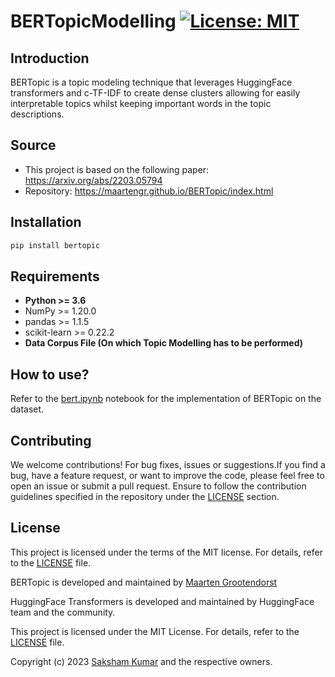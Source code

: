 # BERTopicModelling [![License: MIT][License-Badge]](LICENSE.md)

## Introduction

BERTopic is a topic modeling technique that leverages HuggingFace transformers and c-TF-IDF to create dense clusters allowing for easily interpretable topics whilst keeping important words in the topic descriptions.

## Source

- This project is based on the following paper: <https://arxiv.org/abs/2203.05794>
- Repository: <https://maartengr.github.io/BERTopic/index.html>

## Installation

```bash
pip install bertopic
```

## Requirements

- **Python >= 3.6**
- NumPy >= 1.20.0
- pandas >= 1.1.5
- scikit-learn >= 0.22.2
- **Data Corpus File (On which Topic Modelling has to be performed)**

## How to use?

Refer to the [bert.ipynb](bert.ipynb) notebook for the implementation of BERTopic on the dataset.

## Contributing

We welcome contributions! For bug fixes, issues or suggestions.If you find a bug, have a feature request, or want to improve the code, please feel free to open an issue or submit a pull request. Ensure to follow the contribution guidelines specified in the repository under the [LICENSE](LICENSE) section.

## License

This project is licensed under the terms of the MIT license. For details, refer to the [LICENSE](LICENSE) file.

BERTopic is developed and maintained by [Maarten Grootendorst](https://github.com/MaartenGr/MaartenGr)

HuggingFace Transformers is developed and maintained by HuggingFace team and the community.

This project is licensed under the MIT License. For details, refer to the [LICENSE](LICENSE) file.

Copyright (c) 2023 [Saksham Kumar](https://github.com/polymath_saksh) and the respective owners.

[License-Badge]:        https://img.shields.io/badge/License-MIT-blue.svg

